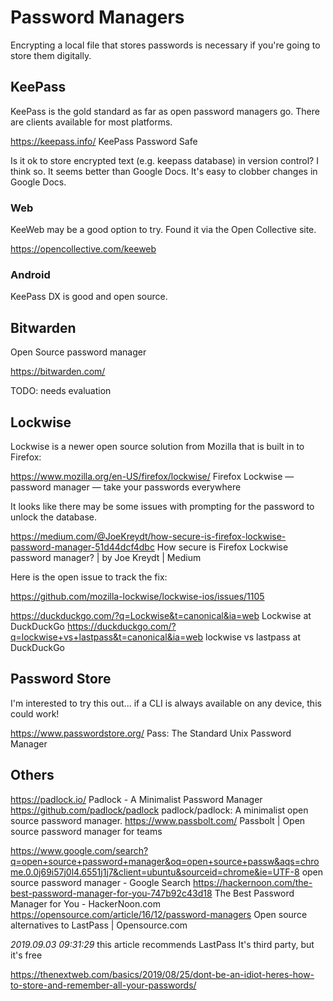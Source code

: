 # Password Managers

Encrypting a local file that stores passwords is necessary if you're going to store them digitally.

## KeePass

KeePass is the gold standard as far as open password managers go. There are clients available for most platforms.

https://keepass.info/
KeePass Password Safe

Is it ok to store encrypted text (e.g. keepass database) in version control? I think so. It seems better than Google Docs. It's easy to clobber changes in Google Docs. 

### Web

KeeWeb may be a good option to try. Found it via the Open Collective site. 

https://opencollective.com/keeweb



### Android

KeePass DX is good and open source.


## Bitwarden

Open Source password manager

https://bitwarden.com/

TODO: needs evaluation


## Lockwise

Lockwise is a newer open source solution from Mozilla that is built in to Firefox:

https://www.mozilla.org/en-US/firefox/lockwise/
Firefox Lockwise — password manager — take your passwords everywhere

It looks like there may be some issues with prompting for the password to unlock the database.

https://medium.com/@JoeKreydt/how-secure-is-firefox-lockwise-password-manager-51d44dcf4dbc
How secure is Firefox Lockwise password manager? | by Joe Kreydt | Medium

Here is the open issue to track the fix:

https://github.com/mozilla-lockwise/lockwise-ios/issues/1105


https://duckduckgo.com/?q=Lockwise&t=canonical&ia=web
Lockwise at DuckDuckGo
https://duckduckgo.com/?q=lockwise+vs+lastpass&t=canonical&ia=web
lockwise vs lastpass at DuckDuckGo


## Password Store

I'm interested to try this out... if a CLI is always available on any device, this could work!

https://www.passwordstore.org/
Pass: The Standard Unix Password Manager


## Others

https://padlock.io/
Padlock - A Minimalist Password Manager
https://github.com/padlock/padlock
padlock/padlock: A minimalist open source password manager.
https://www.passbolt.com/
Passbolt | Open source password manager for teams

https://www.google.com/search?q=open+source+password+manager&oq=open+source+passw&aqs=chrome.0.0j69i57j0l4.6551j1j7&client=ubuntu&sourceid=chrome&ie=UTF-8
open source password manager - Google Search
https://hackernoon.com/the-best-password-manager-for-you-747b92c43d18
The Best Password Manager for You - HackerNoon.com
https://opensource.com/article/16/12/password-managers
Open source alternatives to LastPass | Opensource.com

*2019.09.03 09:31:29* 
this article recommends
LastPass
It's third party, but it's free

https://thenextweb.com/basics/2019/08/25/dont-be-an-idiot-heres-how-to-store-and-remember-all-your-passwords/
